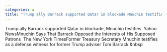 ```yaml
---
categories: a
title: "Trump ally Barrack supported Qatar in blockade Mnuchin testifies  Yahoo News"
---
```

Trump ally Barrack supported Qatar in blockade, Mnuchin testifies&nbsp;&nbsp;Yahoo NewsMnuchin Says That Barrack Opposed the Interests of His Supposed Patrons&nbsp;&nbsp;The New York TimesFormer Treasury Secretary Mnuchin testifies as a defense witness for former Trump adviser Tom Barrack&nbsp;&nbsp